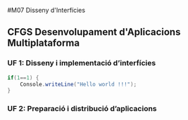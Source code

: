 
#M07 Disseny d'Interfícies
## CFGS Desenvolupament d'Aplicacions Multiplataforma

### UF 1: Disseny i implementació d’interfícies
```c#
if(1==1) {
	Console.writeLine("Hello world !!!");
}
```
### UF 2: Preparació i distribució d’aplicacions


